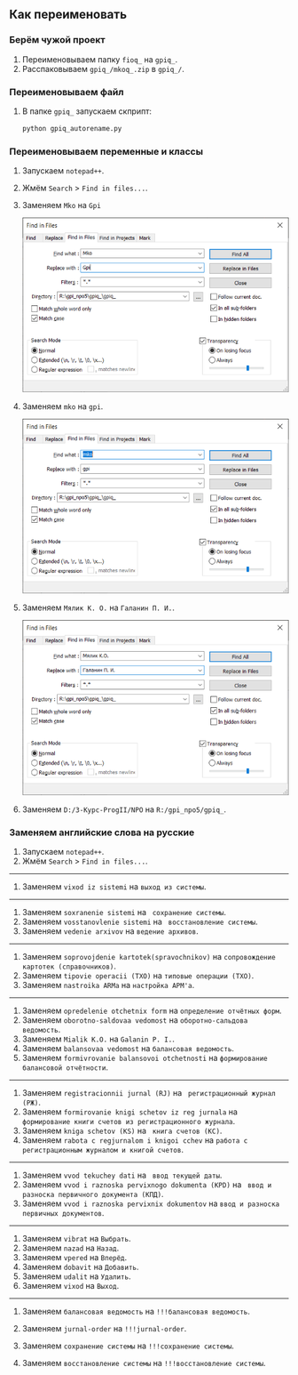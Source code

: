 ## Как переименовать

### Берём чужой проект
1. Переименовываем папку `fioq_` на `gpiq_`.
2. Расспаковываем `gpiq_/mkoq_.zip` в `gpiq_/`.

### Переименовываем файл
1. В папке `gpiq_` запускаем скприпт:
    ```bash
    python gpiq_autorename.py
    ```

### Переименовываем переменные и классы
1. Запускаем `notepad++`.
2. Жмём `Search` > `Find in files...`.
3. Заменяем `Mko` на `Gpi`
    
    ![](_assets/gpi_mko.png)

4. Заменяем `mko` на `gpi`.
    
    ![](_assets/gpi_mko2.png)

5. Заменяем `Мялик К. О.` на `Галанин П. И.`.
    
    ![](_assets/gpi_mko3.png)

6. Заменяем `D:/3-Kypc-ProgII/NPO` на `R:/gpi_npo5/gpiq_`.

### Заменяем английские слова на русские
1. Запускаем `notepad++`.
1. Жмём `Search` > `Find in files...`.
---
1. Заменяем `vixod iz sistemi` на `выход из системы`.
---
1. Заменяем `soxranenie sistemi` на ` сохранение системы`.
1. Заменяем `vosstanovlenie sistemi` на ` восстановление системы`.
1. Заменяем `vedenie arxivov` на `ведение архивов`.
---
1. Заменяем `soprovojdenie kartotek(spravochnikov)` на `сопровождение картотек (справочников)`.
1. Заменяем `tipovie operacii (TXO)` на `типовые операции (ТХО)`.
1. Заменяем `nastroika ARMa` на `настройка АРМ'a`.
---
1. Заменяем `opredelenie otchetnix form` на `определение отчётных форм`.
1. Заменяем `oborotno-saldovaa vedomost` на `оборотно-сальдова ведомость`.
1. Заменяем `Mialik K.O.` на `Galanin P. I.`.
1. Заменяем `balansovaa vedomost` на `балансовая ведомость`.
1. Заменяем `formivrovanie balansovoi otchetnosti` на `формирование балансовой отчётности`.
---
1. Заменяем `registracionnii jurnal (RJ)` на ` регистрационный журнал (РЖ)`.
1. Заменяем `formirovanie knigi schetov iz reg jurnala` на ` формирование книги счетов из регистрационного журнала`.
1. Заменяем `kniga schetov (KS)` на ` книга счетов (КС)`.
1. Заменяем `rabota c regjurnalom i knigoi cchev` на `работа с регистрационным журналом и книгой счетов`.
---
1. Заменяем `vvod tekuchey dati` на ` ввод текущей даты`.
1. Заменяем `vvod i raznoska pervixnogo dokumenta (KPD)` на ` ввод и разноска первичного документа (КПД)`.
1. Заменяем `vvod i raznoska pervixnix dokumentov` на `ввод и разноска первичных документов`.
---
1. Заменяем `vibrat` на `Выбрать`.
1. Заменяем `nazad` на `Назад`.
1. Заменяем `vpered` на `Вперёд`.
1. Заменяем `dobavit` на `Добавить`.
1. Заменяем `udalit` на `Удалить`.
1. Заменяем `vixod` на `Выход`.
---
1. Заменяем `балансовая ведомость` на `!!!балансовая ведомость`.
1. Заменяем `jurnal-order` на `!!!jurnal-order`.

1. Заменяем `сохранение системы` на `!!!сохранение системы`.
1. Заменяем `восстановление системы` на `!!!восстановление системы`.
